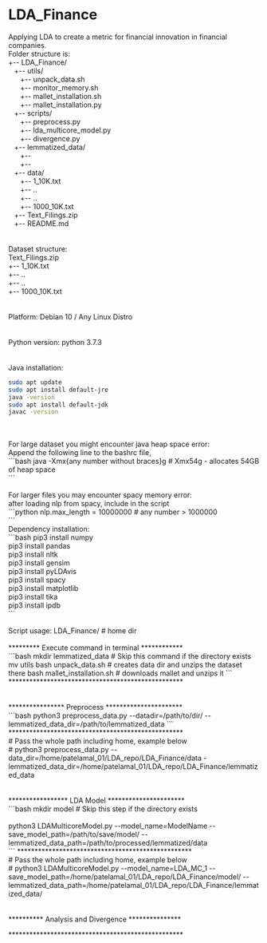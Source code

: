 # LDA_Finance
Applying LDA to create a metric for financial innovation in financial companies. 
<br />
Folder structure is: <br />
+-- LDA_Finance/ <br />
&nbsp;&nbsp;&nbsp;+-- utils/ <br />
&nbsp;&nbsp;&nbsp;&nbsp;&nbsp;&nbsp;+-- unpack_data.sh <br />
&nbsp;&nbsp;&nbsp;&nbsp;&nbsp;&nbsp;+-- monitor_memory.sh <br />
&nbsp;&nbsp;&nbsp;&nbsp;&nbsp;&nbsp;+-- mallet_installation.sh <br />
&nbsp;&nbsp;&nbsp;&nbsp;&nbsp;&nbsp;+-- mallet_installation.py <br />
&nbsp;&nbsp;&nbsp;+-- scripts/ <br />
&nbsp;&nbsp;&nbsp;&nbsp;&nbsp;&nbsp;+-- preprocess.py <br />
&nbsp;&nbsp;&nbsp;&nbsp;&nbsp;&nbsp;+-- lda_multicore_model.py <br />
&nbsp;&nbsp;&nbsp;&nbsp;&nbsp;&nbsp;+-- divergence.py <br />
&nbsp;&nbsp;&nbsp;+-- lemmatized_data/ <br />
&nbsp;&nbsp;&nbsp;&nbsp;&nbsp;&nbsp;+-- <br />
&nbsp;&nbsp;&nbsp;&nbsp;&nbsp;&nbsp;+--  <br />
&nbsp;&nbsp;&nbsp;+-- data/ <br />
&nbsp;&nbsp;&nbsp;&nbsp;&nbsp;&nbsp;+-- 1_10K.txt <br />
&nbsp;&nbsp;&nbsp;&nbsp;&nbsp;&nbsp;+-- .. <br />
&nbsp;&nbsp;&nbsp;&nbsp;&nbsp;&nbsp;+-- .. <br />
&nbsp;&nbsp;&nbsp;&nbsp;&nbsp;&nbsp;+-- 1000_10K.txt <br />
&nbsp;&nbsp;&nbsp;+-- Text_Filings.zip <br />
&nbsp;&nbsp;&nbsp;+-- README.md <br />
<br />
<br />
Dataset structure: <br />
Text_Filings.zip <br />
    +-- 1_10K.txt <br />
    +-- .. <br />
    +-- .. <br />
    +-- 1000_10K.txt <br />
<br />
<br />
Platform: Debian 10 / Any Linux Distro  <br />
<br />
<br />
Python version: python 3.7.3  <br />
<br />
<br />
Java installation: <br />
```bash 
sudo apt update
sudo apt install default-jre
java -version 
sudo apt install default-jdk
javac -version
```
<br />     
<br />
For large dataset you might encounter java heap space error: <br />
Append the following line to the bashrc file, <br />
```bash
java -Xmx{any number without braces}g   # Xmx54g - allocates 54GB of heap space <br />
```
<br />
<br /> 
For larger files you may encounter spacy memory error: <br />
after loading nlp from spacy, include in the script <br />
```python
nlp.max_length = 10000000              # any number > 1000000 <br />
```
<br />
Dependency installation: <br />
```bash 
pip3 install numpy <br />
pip3 install pandas <br />
pip3 install nltk <br />
pip3 install gensim <br />
pip3 install pyLDAvis <br />
pip3 install spacy <br />
pip3 install matplotlib <br />
pip3 install tika <br />
pip3 install ipdb <br />
```
<br />
<br />
Script usage: LDA_Finance/              # home dir <br />
<br />
********* Execute command in terminal ************ <br />
```bash 
mkdir lemmatized_data                   # Skip this command if the directory exists 
mv utils
bash unpack_data.sh                     # creates data dir and unzips the dataset there 
bash mallet_installation.sh             # downloads mallet and unzips it 
```
************************************************** <br />
<br />
<br /> 
**************** Preprocess ********************** <br />
```bash 
python3 preprocess_data.py --datadir=/path/to/dir/ --lemmatized_data_dir=/path/to/lemmatized_data
```
************************************************** <br />
# Pass the whole path including home, example below <br />
# python3 preprocess_data.py --data_dir=/home/patelamal_01/LDA_repo/LDA_Finance/data -lemmatized_data_dir=/home/patelamal_01/LDA_repo/LDA_Finance/lemmatized_data <br />
<br />
<br />
***************** LDA Model ********************** <br />
```bash
mkdir model                             # Skip this step if the directory exists <br />
<br />
python3 LDAMulticoreModel.py --model_name=ModelName --save_model_path=/path/to/save/model/ --lemmatized_data_path=/path/to/processed/lemmatized/data <br />
```
************************************************** <br />
# Pass the whole path including home, example below <br />
# python3 LDAMulticoreModel.py --model_name=LDA_MC_1 --save_model_path=/home/patelamal_01/LDA_repo/LDA_Finance/model/ --lemmatized_data_path=/home/patelamal_01/LDA_repo/LDA_Finance/lemmatized_data/ <br />
<br />
<br />
********** Analysis and Divergence *************** <br />

************************************************** <br />
